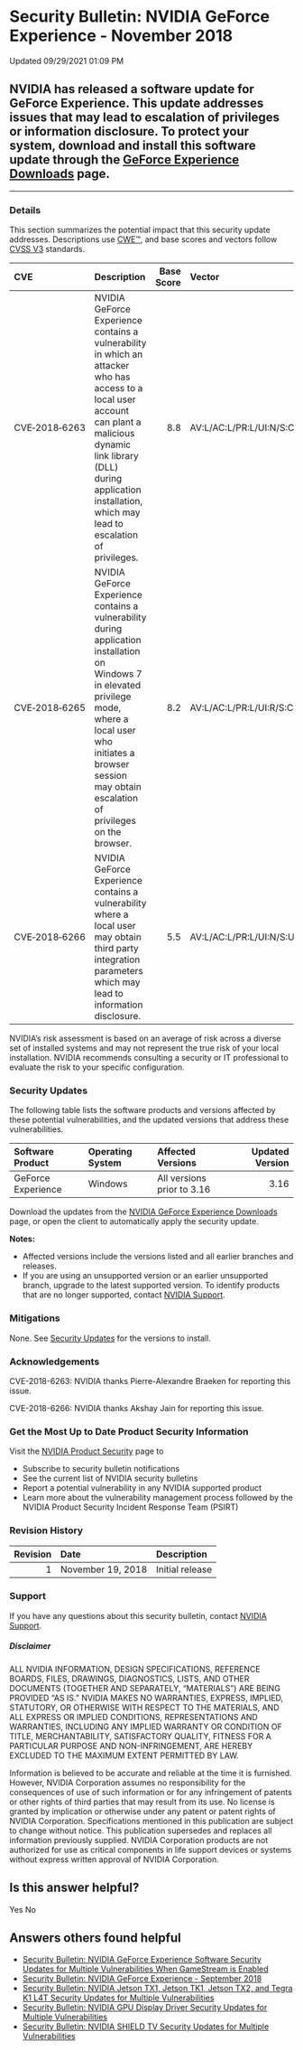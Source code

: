 

Security Bulletin: NVIDIA GeForce Experience - November 2018
============================================================




 Updated 09/29/2021 01:09 PM



NVIDIA has released a software update for GeForce Experience. This update addresses issues that may lead to escalation of privileges or information disclosure. To protect your system, download and install this software update through the [GeForce Experience Downloads](https://www.geforce.com/geforce-experience/download) page.
---------------------------------------------------------------------------------------------------------------------------------------------------------------------------------------------------------------------------------------------------------------------------------------------------------------------------------------

 



---




### Details


This section summarizes the potential impact that this security update addresses. Descriptions use [CWE™](https://cwe.mitre.org/), and base scores and vectors follow [CVSS V3](https://www.first.org/cvss/user-guide) standards.


| CVE | Description | Base Score | Vector |
|:--------------|:---------------------------------------------------------------------------------------------------------------------------------------------------------------------------------------------------------------------------------------------|-------------:|:------------------------------------|
| CVE‑2018‑6263 | NVIDIA GeForce Experience contains a vulnerability in which an attacker who has access to a local user account can plant a malicious dynamic link library (DLL) during application installation, which may lead to escalation of privileges. | 8.8 | AV:L/AC:L/PR:L/UI:N/S:C/C:H/I:H/A:H |
| CVE‑2018‑6265 | NVIDIA GeForce Experience contains a vulnerability during application installation on Windows 7 in elevated privilege mode, where a local user who initiates a browser session may obtain escalation of privileges on the browser. | 8.2 | AV:L/AC:L/PR:L/UI:R/S:C/C:H/I:H/A:H |
| CVE‑2018‑6266 | NVIDIA GeForce Experience contains a vulnerability where a local user may obtain third party integration parameters which may lead to information disclosure. | 5.5 | AV:L/AC:L/PR:L/UI:N/S:U/C:H/I:N/A:N |
NVIDIA’s risk assessment is based on an average of risk across a diverse set of installed systems and may not represent the true risk of your local installation. NVIDIA recommends consulting a security or IT professional to evaluate the risk to your specific configuration.


 


### Security Updates


The following table lists the software products and versions affected by these potential vulnerabilities, and the updated versions that address these vulnerabilities.


| Software Product | Operating System | Affected Versions | Updated Version |
|:-------------------|:-------------------|:---------------------------|------------------:|
| GeForce Experience | Windows | All versions prior to 3.16 | 3.16 |
Download the updates from the [NVIDIA GeForce Experience Downloads](http://www.geforce.com/geforce-experience/download) page, or open the client to automatically apply the security update.


**Notes:**


* Affected versions include the versions listed and all earlier branches and releases.
* If you are using an unsupported version or an earlier unsupported branch, upgrade to the latest supported version. To identify products that are no longer supported, contact [NVIDIA Support](http://www.nvidia.com/object/support.html).


### 


### Mitigations


None. See [Security Updates](#security-updates) for the versions to install.


### 


### Acknowledgements


CVE-2018-6263: NVIDIA thanks Pierre-Alexandre Braeken for reporting this issue. 


CVE-2018-6266: NVIDIA thanks Akshay Jain for reporting this issue. 
 


### Get the Most Up to Date Product Security Information


Visit the [NVIDIA Product Security](http://www.nvidia.com/security) page to


* Subscribe to security bulletin notifications
* See the current list of NVIDIA security bulletins
* Report a potential vulnerability in any NVIDIA supported product
* Learn more about the vulnerability management process followed by the NVIDIA Product Security Incident Response Team (PSIRT)


### 


### Revision History


| Revision | Date | Description |
|-----------:|:------------------|:----------------|
| 1 | November 19, 2018 | Initial release |
### 


### Support


If you have any questions about this security bulletin, contact [NVIDIA Support](http://www.nvidia.com/object/support.html).


##### Disclaimer


ALL NVIDIA INFORMATION, DESIGN SPECIFICATIONS, REFERENCE BOARDS, FILES, DRAWINGS, DIAGNOSTICS, LISTS, AND OTHER DOCUMENTS (TOGETHER AND SEPARATELY, “MATERIALS”) ARE BEING PROVIDED “AS IS.” NVIDIA MAKES NO WARRANTIES, EXPRESS, IMPLIED, STATUTORY, OR OTHERWISE WITH RESPECT TO THE MATERIALS, AND ALL EXPRESS OR IMPLIED CONDITIONS, REPRESENTATIONS AND WARRANTIES, INCLUDING ANY IMPLIED WARRANTY OR CONDITION OF TITLE, MERCHANTABILITY, SATISFACTORY QUALITY, FITNESS FOR A PARTICULAR PURPOSE AND NON-INFRINGEMENT, ARE HEREBY EXCLUDED TO THE MAXIMUM EXTENT PERMITTED BY LAW.


Information is believed to be accurate and reliable at the time it is furnished. However, NVIDIA Corporation assumes no responsibility for the consequences of use of such information or for any infringement of patents or other rights of third parties that may result from its use. No license is granted by implication or otherwise under any patent or patent rights of NVIDIA Corporation. Specifications mentioned in this publication are subject to change without notice. This publication supersedes and replaces all information previously supplied. NVIDIA Corporation products are not authorized for use as critical components in life support devices or systems without express written approval of NVIDIA Corporation.










Is this answer helpful?
-----------------------



Yes
No







Answers others found helpful
----------------------------


* [Security Bulletin: NVIDIA GeForce Experience Software Security Updates for Multiple Vulnerabilities When GameStream is Enabled](/app/answers/detail/a_id/4685/related/1)
* [Security Bulletin: NVIDIA GeForce Experience - September 2018](/app/answers/detail/a_id/4725/related/1)
* [Security Bulletin: NVIDIA Jetson TX1, Jetson TK1, Jetson TX2, and Tegra K1 L4T Security Updates for Multiple Vulnerabilities](/app/answers/detail/a_id/4635/related/1)
* [Security Bulletin: NVIDIA GPU Display Driver Security Updates for Multiple Vulnerabilities](/app/answers/detail/a_id/4649/related/1)
* [Security Bulletin: NVIDIA SHIELD TV Security Updates for Multiple Vulnerabilities](/app/answers/detail/a_id/4631/related/1)








